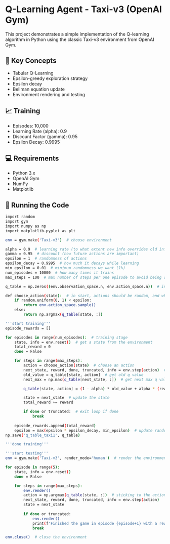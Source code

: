 # Q-Learning Agent - Taxi-v3 (OpenAI Gym)

This project demonstrates a simple implementation of the Q-learning algorithm in Python using the classic Taxi-v3 environment from OpenAI Gym.

## 🧠 Key Concepts
- Tabular Q-Learning
- Epsilon-greedy exploration strategy
- Epsilon decay
- Bellman equation update
- Environment rendering and testing

## 📈 Training
- Episodes: 10,000
- Learning Rate (alpha): 0.9
- Discount Factor (gamma): 0.95
- Epsilon Decay: 0.9995

## 💻 Requirements
- Python 3.x
- OpenAI Gym
- NumPy
- Matplotlib

## 🚀 Running the Code
```bash
import random
import gym
import numpy as np
import matplotlib.pyplot as plt

env = gym.make('Taxi-v3')  # choose environment

alpha = 0.9  # learning rate (to what extent new info overrides old info)
gamma = 0.95  # discount (how future actions are important)
epsilon = 1  # randomness of actions
epsilon_decay = 0.9995  # how much it decays while learning
min_epsilon = 0.01  # minimum randomness we want (1%)
num_episodes = 10000  # how many times it trains
max_steps = 100  # max number of steps per one episode to avoid being stuck on one episode

q_table = np.zeros((env.observation_space.n, env.action_space.n))  # initializing q table

def choose_action(state):  # in start, actions should be random, and while it is training, it should start sticking to the q table
    if random.uniform(0, 1) < epsilon:
        return env.action_space.sample()
    else:
        return np.argmax(q_table[state, :])

'''start training'''
episode_rewards = []

for episodes in range(num_episodes):  # training stage
    state, info = env.reset()  # get a state from the environment
    total_reward = 0
    done = False

    for steps in range(max_steps):
        action = choose_action(state)  # choose an action
        next_state, reward, done, truncated, info = env.step(action)  # get a new state, reward, and know if done
        old_value = q_table[state, action]  # get old q value
        next_max = np.max(q_table[next_state, :])  # get next max q value

        q_table[state, action] = (1 - alpha) * old_value + alpha * (reward + gamma * next_max)  # update the q table

        state = next_state  # update the state
        total_reward += reward

        if done or truncated:  # exit loop if done
            break
    
    episode_rewards.append(total_reward)
    epsilon = max(epsilon * epsilon_decay, min_epsilon)  # update randomness
np.save('q_table_taxi1', q_table)

'''done training'''

'''start testing'''
env = gym.make('Taxi-v3', render_mode='human')  # render the environment

for episode in range(5):
    state, info = env.reset()
    done = False

    for steps in range(max_steps):
        env.render()
        action = np.argmax(q_table[state, :])  # sticking to the actions from q table
        next_state, reward, done, truncated, info = env.step(action)
        state = next_state
        
        if done or truncated:
            env.render()
            print(f'Finished the game in episode {episode+1} with a reward of {reward}')  # get feedback
            break

env.close()  # close the environment
